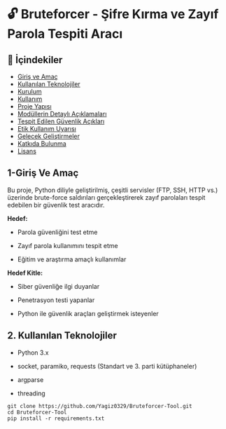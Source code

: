 # 🔓 Bruteforcer - Şifre Kırma ve Zayıf Parola Tespiti Aracı


## 📑 İçindekiler

- [Giriş ve Amaç](#giriş-ve-amaç)
- [Kullanılan Teknolojiler](#kullanılan-teknolojiler)
- [Kurulum](#kurulum)
- [Kullanım](#kullanım)
- [Proje Yapısı](#proje-yapısı)
- [Modüllerin Detaylı Açıklamaları](#modüllerin-detaylı-açıklamaları)
- [Tespit Edilen Güvenlik Açıkları](#tespit-edilen-güvenlik-açıkları)
- [Etik Kullanım Uyarısı](#etik-kullanım-uyarısı)
- [Gelecek Geliştirmeler](#gelecek-geliştirmeler)
- [Katkıda Bulunma](#katkıda-bulunma)
- [Lisans](#lisans)

## 1-Giriş Ve Amaç

Bu proje, Python diliyle geliştirilmiş, çeşitli servisler (FTP, SSH, HTTP vs.) üzerinde brute-force saldırıları gerçekleştirerek zayıf parolaları tespit edebilen bir güvenlik test aracıdır.

**Hedef:**
- Parola güvenliğini test etme

- Zayıf parola kullanımını tespit etme

- Eğitim ve araştırma amaçlı kullanımlar

**Hedef Kitle:**

- Siber güvenliğe ilgi duyanlar

- Penetrasyon testi yapanlar

- Python ile güvenlik araçları geliştirmek isteyenler


## 2. Kullanılan Teknolojiler

- Python 3.x

- socket, paramiko, requests (Standart ve 3. parti kütüphaneler)

- argparse

- threading


```
git clone https://github.com/Yagiz0329/Bruteforcer-Tool.git
cd Bruteforcer-Tool
pip install -r requirements.txt
